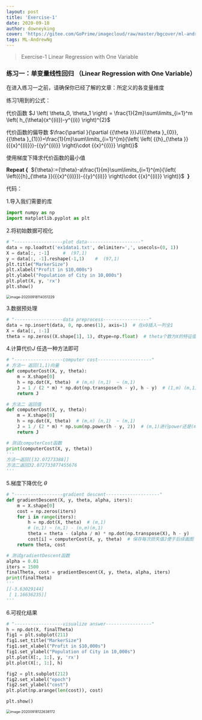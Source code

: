 ```yaml
---
layout: post
title: 'Exercise-1'
date: 2020-09-18
author: downeyking
cover: 'https://gitee.com/GoPrime/imagecloud/raw/master/bgcover/ml-andrewng.png'
tags: ML-AndrewNg
---
```


> Exercise-1 Linear Regression with One Variable



### 练习一：单变量线性回归 （Linear Regression with One Variable）

在进入练习一之前，请确保你已经了解的文章：所定义的各变量维度

练习1用到的公式：

代价函数    $J \left( \theta_0, \theta_1 \right) = \frac{1}{2m}\sum\limits_{i=1}^m \left( h_{\theta}(x^{(i)})-y^{(i)} \right)^{2}$

代价函数的偏导数    $\frac{\partial }{\partial {{\theta }}}J({{\theta }_{0}},{{\theta }_{1}})=\frac{1}{m}\sum\limits_{i=1}^{m}{\left( \left( {{h}_{\theta }}({{x}^{(i)}})-{{y}^{(i)}} \right)\cdot {{x}^{(i)}} \right)}$

使用梯度下降求代价函数的最小值

**Repeat {**
​           	   ${\theta}:={\theta}-a\frac{1}{m}\sum\limits_{i=1}^{m}{\left( \left({{h}_{\theta }}({{x}^{(i)}})-{{y}^{(i)}} \right)\cdot {{x}^{(i)}} \right)}$
​               **}**

代码：

1.导入我们需要的库

```python
import numpy as np
import matplotlib.pyplot as plt
```

2.将初始数据可视化

```python
# "------------------plot data--------------------"
data = np.loadtxt('ex1data1.txt', delimiter=',', usecols=(0, 1))
X = data[:, :-1]     #  (97,1)
y = data[:, -1].reshape(-1,1)    #  (97,1)
plt.title("MarkerSize")
plt.xlabel("Profit in $10,000s")
plt.ylabel("Population of City in 10,000s")
plt.plot(X, y, 'rx')
plt.show()
```

<img src="https://gitee.com/GoPrime/imagecloud/raw/master/img/image-20200918114351229.png" alt="image-20200918114351229" style="zoom:65%;" />

3.数据预处理

```python
# "------------------data preprocess-----------------"
data = np.insert(data, 0, np.ones(1), axis=1)  # 在x0插入一列全1
X = data[:, :-1]
theta = np.zeros((X.shape[1], 1), dtype=np.float)  # theta个数为X的特征值个数 (2,1)
```

4.计算代价$J$  任选一种方法即可

```python
# "------------------computer cost--------------------"
# 方法一 返回(1,1)向量
def computerCost(X, y, theta):
    m = X.shape[0]
    h = np.dot(X, theta)  # (m,n) (n,1)  ~ (m,1)
    J = 1 / (2 * m) * np.dot(np.transpose(h - y), h - y)  # (1,m) (m,1) ~ (1,1)
    return J
```

```python
# 方法二 返回值
def computerCost(X, y, theta):
    m = X.shape[0]
    h = np.dot(X, theta)  # (m,n) (n,1)  ~ (m,1)
    J = 1 / (2 * m) * np.sum(np.power(h - y, 2))  # (m,1)进行power还是(m,1) sum对列向量求和返回值
    return J
```

```python
# 测试computerCost函数
print(computerCost(X, y, theta)) 
'''
方法一返回[[32.07273388]]
方法二返回32.072733877455676
'''
```

5.梯度下降优化 $\theta$

```python
# "------------------gradient descent--------------------"
def gradientDescent(X, y, theta, alpha, iters):
    m = X.shape[0]
    cost = np.zeros(iters)
    for i in range(iters):
        h = np.dot(X, theta)  # (m,1)
        # (n,1) ~ (n,1) - (n,m)(m,1)
        theta = theta - (alpha / m) * np.dot(np.transpose(X), h - y)
        cost[i] = computerCost(X, y, theta)  # 保存每次损失值J便于后续画图
    return theta, cost
```

```python
# 测试gradientDescent函数
alpha = 0.01
iters = 1500
finalTheta, cost = gradientDescent(X, y, theta, alpha, iters)
print(finalTheta)
'''
[[-3.63029144]
 [ 1.16636235]]
'''
```

6.可视化结果

```python
# "------------------visualize answer-----------------"
h = np.dot(X, finalTheta)
fig1 = plt.subplot(211)
fig1.set_title("MarkerSize")
fig1.set_xlabel("Profit in $10,000s")
fig1.set_ylabel("Population of City in 10,000s")
plt.plot(X[:, 1:], y, 'rx')
plt.plot(X[:, 1:], h)

fig2 = plt.subplot(212)
fig2.set_xlabel("epoch")
fig2.set_ylabel("cost")
plt.plot(np.arange(len(cost)), cost)

plt.show()
```

<img src="https://gitee.com/GoPrime/imagecloud/raw/master/img/image-20200918122638172.png" alt="image-20200918122638172" style="zoom:65%;" />